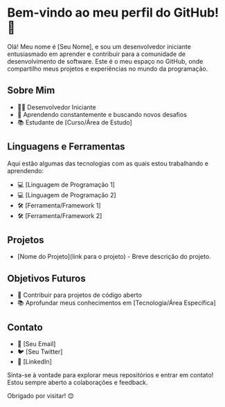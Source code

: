 # Bem-vindo ao meu perfil do GitHub! 👋

Olá! Meu nome é [Seu Nome], e sou um desenvolvedor iniciante entusiasmado em aprender e contribuir para a comunidade de desenvolvimento de software. Este é o meu espaço no GitHub, onde compartilho meus projetos e experiências no mundo da programação.

## Sobre Mim
- 👨‍💻 Desenvolvedor Iniciante
- 🌱 Aprendendo constantemente e buscando novos desafios
- 📚 Estudante de [Curso/Área de Estudo]

## Linguagens e Ferramentas
Aqui estão algumas das tecnologias com as quais estou trabalhando e aprendendo:

- 💻 [Linguagem de Programação 1]
- 💻 [Linguagem de Programação 2]
- 🛠 [Ferramenta/Framework 1]
- 🛠 [Ferramenta/Framework 2]

## Projetos
- [Nome do Projeto](link para o projeto) - Breve descrição do projeto.

## Objetivos Futuros
- 🚀 Contribuir para projetos de código aberto
- 📚 Aprofundar meus conhecimentos em [Tecnologia/Área Específica]

## Contato
- 📧 [Seu Email]
- 🐦 [Seu Twitter]
- 💼 [LinkedIn]

Sinta-se à vontade para explorar meus repositórios e entrar em contato! Estou sempre aberto a colaborações e feedback.

Obrigado por visitar! 😊
